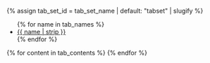 {% assign tab_set_id = tab_set_name | default: "tabset" | slugify %}
<div id="{{tab_set_id}}">
    <ul>
{% for name in tab_names %}
        <li class="ui-state-default ui-corner-top" role="tab" tabindex="-1" aria-controls="{{tab_set_id}}-{{forloop.index0}}" aria-labelledby="ui-id-{{forloop.index0}}" aria-selected="false" aria-expanded="false"><a href="#{{tab_set_id}}-{{forloop.index0}}" class="ui-tabs-anchor" role="presentation" tabindex="-1" id="ui-id-{{forloop.index0}}">{{ name | strip }}</a></li>
{% endfor %}
    </ul>
{% for content in tab_contents %}
    <div id="{{tab_set_id}}-{{forloop.index0}}" aria-labelledby="ui-id-{{forloop.index0}}" class="ui-tabs-panel ui-widget-content ui-corner-bottom" role="tabpanel" aria-hidden="true" style="display: none;">
    {{ content | markdownify }}
    </div>
{% endfor %}
</div>
<script>$(function(){$("#{{tab_set_id}}").tabs();});</script>
